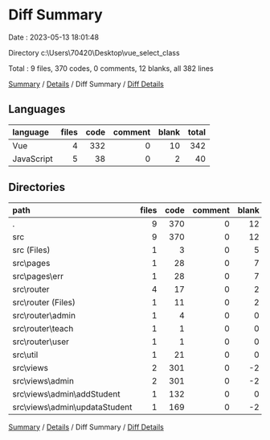 # Diff Summary

Date : 2023-05-13 18:01:48

Directory c:\\Users\\70420\\Desktop\\vue_select_class

Total : 9 files,  370 codes, 0 comments, 12 blanks, all 382 lines

[Summary](results.md) / [Details](details.md) / Diff Summary / [Diff Details](diff-details.md)

## Languages
| language | files | code | comment | blank | total |
| :--- | ---: | ---: | ---: | ---: | ---: |
| Vue | 4 | 332 | 0 | 10 | 342 |
| JavaScript | 5 | 38 | 0 | 2 | 40 |

## Directories
| path | files | code | comment | blank | total |
| :--- | ---: | ---: | ---: | ---: | ---: |
| . | 9 | 370 | 0 | 12 | 382 |
| src | 9 | 370 | 0 | 12 | 382 |
| src (Files) | 1 | 3 | 0 | 5 | 8 |
| src\\pages | 1 | 28 | 0 | 7 | 35 |
| src\\pages\\err | 1 | 28 | 0 | 7 | 35 |
| src\\router | 4 | 17 | 0 | 2 | 19 |
| src\\router (Files) | 1 | 11 | 0 | 2 | 13 |
| src\\router\\admin | 1 | 4 | 0 | 0 | 4 |
| src\\router\\teach | 1 | 1 | 0 | 0 | 1 |
| src\\router\\user | 1 | 1 | 0 | 0 | 1 |
| src\\util | 1 | 21 | 0 | 0 | 21 |
| src\\views | 2 | 301 | 0 | -2 | 299 |
| src\\views\\admin | 2 | 301 | 0 | -2 | 299 |
| src\\views\\admin\\addStudent | 1 | 132 | 0 | 0 | 132 |
| src\\views\\admin\\updataStudent | 1 | 169 | 0 | -2 | 167 |

[Summary](results.md) / [Details](details.md) / Diff Summary / [Diff Details](diff-details.md)